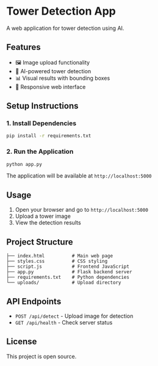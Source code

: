 # Tower Detection App

A web application for tower detection using AI.

## Features

- 🖼️ Image upload functionality
- 🤖 AI-powered tower detection
- 📊 Visual results with bounding boxes
- 📱 Responsive web interface

## Setup Instructions

### 1. Install Dependencies

```bash
pip install -r requirements.txt
```

### 2. Run the Application

```bash
python app.py
```

The application will be available at `http://localhost:5000`

## Usage

1. Open your browser and go to `http://localhost:5000`
2. Upload a tower image
3. View the detection results

## Project Structure

```
├── index.html          # Main web page
├── styles.css          # CSS styling
├── script.js           # Frontend JavaScript
├── app.py              # Flask backend server
├── requirements.txt    # Python dependencies
└── uploads/            # Upload directory
```

## API Endpoints

- `POST /api/detect` - Upload image for detection
- `GET /api/health` - Check server status

## License

This project is open source.
